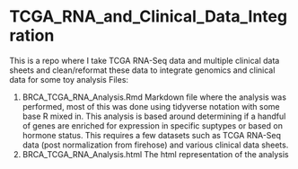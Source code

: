 # TCGA_RNA_and_Clinical_Data_Integration
This is a repo where I take TCGA RNA-Seq data and multiple clinical data sheets and clean/reformat these data to integrate genomics and clinical data for some toy analysis
Files:
1) BRCA_TCGA_RNA_Analysis.Rmd
   Markdown file where the analysis was performed, most of this was done using tidyverse notation with some base R mixed in. This analysis is based around determining if a handful of genes are enriched for expression in specific suptypes or based on hormone status. This requires a few datasets such as TCGA RNA-Seq data (post normalization from firehose) and various clinical data sheets. 
2) BRCA_TCGA_RNA_Analysis.html
   The html representation of the analysis 
